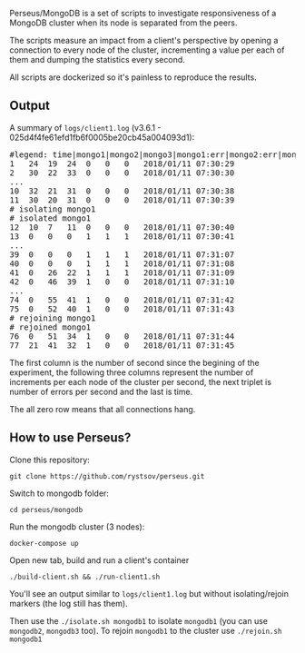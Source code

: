 Perseus/MongoDB is a set of scripts to investigate responsiveness of a MongoDB cluster when its node is separated from the peers.

The scripts measure an impact from a client's perspective by opening a connection to every node of the cluster, incrementing a value per each of them and dumping the statistics every second.

All scripts are dockerized so it's painless to reproduce the results.

## Output

A summary of `logs/client1.log` (v3.6.1 - 025d4f4fe61efd1fb6f0005be20cb45a004093d1):

<pre>#legend: time|mongo1|mongo2|mongo3|mongo1:err|mongo2:err|mongo3:err
1	24	19	24	0	0	0	2018/01/11 07:30:29
2	30	22	33	0	0	0	2018/01/11 07:30:30
...
10	32	21	31	0	0	0	2018/01/11 07:30:38
11	30	20	31	0	0	0	2018/01/11 07:30:39
# isolating mongo1
# isolated mongo1
12	10	7	11	0	0	0	2018/01/11 07:30:40
13	0	0	0	1	1	1	2018/01/11 07:30:41
...
39	0	0	0	1	1	1	2018/01/11 07:31:07
40	0	0	0	1	1	1	2018/01/11 07:31:08
41	0	26	22	1	1	1	2018/01/11 07:31:09
42	0	46	39	1	0	0	2018/01/11 07:31:10
...
74	0	55	41	1	0	0	2018/01/11 07:31:42
75	0	52	40	1	0	0	2018/01/11 07:31:43
# rejoining mongo1
# rejoined mongo1
76	0	51	34	1	0	0	2018/01/11 07:31:44
77	21	41	32	1	0	0	2018/01/11 07:31:45</pre>

The first column is the number of second since the begining of the experiment, the following three columns represent the number of increments per each node of the cluster per second, the next triplet is number of errors per second and the last is time.

The all zero row means that all connections hang.

## How to use Perseus?

Clone this repository:

    git clone https://github.com/rystsov/perseus.git

Switch to mongodb folder:

    cd perseus/mongodb

Run the mongodb cluster (3 nodes):

    docker-compose up

Open new tab, build and run a client's container

    ./build-client.sh && ./run-client1.sh

You'll see an output similar to `logs/client1.log` but without isolating/rejoin markers (the log still has them).

Then use the `./isolate.sh mongodb1` to isolate `mongodb1` (you can use `mongodb2`, `mongodb3` too). To rejoin `mongodb1` to the cluster use  `./rejoin.sh mongodb1`